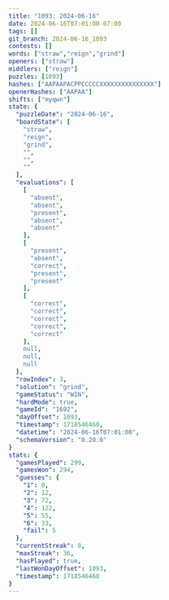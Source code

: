 ```yaml
---
title: "1093: 2024-06-16"
date: 2024-06-16T07:01:00-07:00
tags: []
git_branch: 2024-06-16_1093
contests: []
words: ["straw","reign","grind"]
openers: ["straw"]
middlers: ["reign"]
puzzles: [1093]
hashes: ["AAPAAPACPPCCCCCXXXXXXXXXXXXXXX"]
openerHashes: ["AAPAA"]
shifts: ["myqwn"]
state: {
  "puzzleDate": "2024-06-16",
  "boardState": [
    "straw",
    "reign",
    "grind",
    "",
    "",
    ""
  ],
  "evaluations": [
    [
      "absent",
      "absent",
      "present",
      "absent",
      "absent"
    ],
    [
      "present",
      "absent",
      "correct",
      "present",
      "present"
    ],
    [
      "correct",
      "correct",
      "correct",
      "correct",
      "correct"
    ],
    null,
    null,
    null
  ],
  "rowIndex": 3,
  "solution": "grind",
  "gameStatus": "WIN",
  "hardMode": true,
  "gameId": "1692",
  "dayOffset": 1093,
  "timestamp": 1718546460,
  "datetime": "2024-06-16T07:01:00",
  "schemaVersion": "0.20.0"
}
stats: {
  "gamesPlayed": 299,
  "gamesWon": 294,
  "guesses": {
    "1": 0,
    "2": 12,
    "3": 72,
    "4": 122,
    "5": 55,
    "6": 33,
    "fail": 5
  },
  "currentStreak": 8,
  "maxStreak": 36,
  "hasPlayed": true,
  "lastWonDayOffset": 1093,
  "timestamp": 1718546460
}
---
```

<!-- more -->
